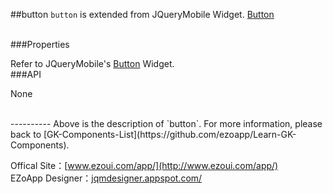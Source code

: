 ##button
`button` is extended from JQueryMobile Widget. [Button][1]

<br/>
###Properties

Refer to JQueryMobile's [Button][2] Widget.
<br/>
###API

None

<br/>
----------
Above is the description of `button`. For more information, please back to [GK-Components-List](https://github.com/ezoapp/Learn-GK-Components).

Offical Site：[www.ezoui.com/app/](http://www.ezoui.com/app/)  
EZoApp Designer：[jqmdesigner.appspot.com/](http://jqmdesigner.appspot.com/)  




  [1]: http://api.jquerymobile.com/button/
  [2]: http://api.jquerymobile.com/button/

